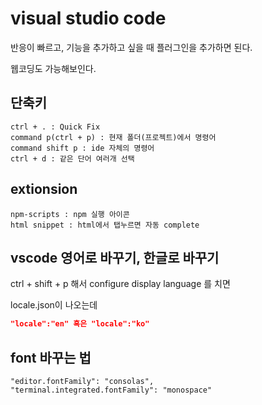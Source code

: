 # visual studio code

반응이 빠르고, 기능을 추가하고 싶을 때
플러그인을 추가하면 된다.

웹코딩도 가능해보인다.

## 단축키

```
ctrl + . : Quick Fix
command p(ctrl + p) : 현재 폴더(프로젝트)에서 명령어
command shift p : ide 자체의 명령어
ctrl + d : 같은 단어 여러개 선택
```

## extionsion

```
npm-scripts : npm 실행 아이콘
html snippet : html에서 탭누르면 자동 complete
```

## vscode 영어로 바꾸기, 한글로 바꾸기

ctrl + shift + p 해서 configure display language 를 치면

locale.json이 나오는데
```json
"locale":"en" 혹은 "locale":"ko"
```

## font 바꾸는 법
```
"editor.fontFamily": "consolas",
"terminal.integrated.fontFamily": "monospace"
```